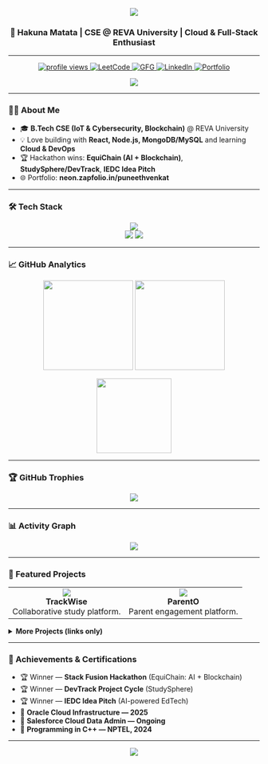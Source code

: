 <!-- Profile README for Puneeth Venkat (@Punvenkz10101) -->

<!-- 🌊 Header Banner -->
<p align="center">
  <img src="https://capsule-render.vercel.app/api?type=wave&color=0e75b6&height=200&section=header&text=Puneeth%20Venkat&fontSize=50&fontColor=ffffff&animation=fadeIn" />
</p>

<h3 align="center">🚀 Hakuna Matata | CSE @ REVA University | Cloud & Full-Stack Enthusiast</h3>

---

<!-- 🔗 Social + Views -->
<p align="center">
  <a href="https://github.com/Punvenkz10101">
    <img src="https://komarev.com/ghpvc/?username=Punvenkz10101&label=Profile%20views&color=0e75b6&style=flat" alt="profile views"/>
  </a>
  <a href="https://leetcode.com/u/puneethvenkat2k03/">
    <img src="https://img.shields.io/badge/LeetCode-FFA116?style=flat&logo=leetcode&logoColor=white" alt="LeetCode"/>
  </a>
  <a href="https://www.geeksforgeeks.org/user/puneethvenkat2k03/">
    <img src="https://img.shields.io/badge/GeeksforGeeks-2F8D46?style=flat&logo=geeksforgeeks&logoColor=white" alt="GFG"/>
  </a>
  <a href="https://www.linkedin.com/in/puneeth-venkat-7731b5293/">
    <img src="https://img.shields.io/badge/LinkedIn-0A66C2?style=flat&logo=linkedin&logoColor=white" alt="LinkedIn"/>
  </a>
  <a href="https://neon.zapfolio.in/puneethvenkat">
    <img src="https://img.shields.io/badge/Portfolio-000000?style=flat&logo=vercel&logoColor=white" alt="Portfolio"/>
  </a>
</p>

<!-- ⌨️ Typing Animation -->
<p align="center">
  <img src="https://readme-typing-svg.demolab.com?font=Fira+Code&duration=2000&pause=1000&color=0E75B6&center=true&vCenter=true&width=600&lines=Full-Stack+Developer;AI+%2B+Blockchain+Projects;Cloud+%26+DevOps+Learner;Hackathon+Winner;Always+Building!"/>
</p>

---

### 👨‍💻 About Me
- 🎓 **B.Tech CSE (IoT & Cybersecurity, Blockchain)** @ REVA University  
- 💡 Love building with **React, Node.js, MongoDB/MySQL** and learning **Cloud & DevOps**  
- 🏆 Hackathon wins: **EquiChain (AI + Blockchain)**, **StudySphere/DevTrack**, **IEDC Idea Pitch**  
- 🌐 Portfolio: **neon.zapfolio.in/puneethvenkat**

---

### 🛠️ Tech Stack
<p align="center">
  <img src="https://skillicons.dev/icons?i=java,js,react,nodejs,express,mysql,mongodb,python,docker,kubernetes,git,html,css" /><br>
  <img src="https://img.shields.io/badge/Cloud-Oracle%20Cloud%20Infrastructure-orange?logo=oracle&logoColor=white"/>
  <img src="https://img.shields.io/badge/Cloud-Salesforce-blue?logo=salesforce&logoColor=white"/>
</p>

---

### 📈 GitHub Analytics
<p align="center">
  <img src="https://github-readme-stats.vercel.app/api?username=Punvenkz10101&show_icons=true&theme=radical&hide_border=true" height="180"/>
  <img src="https://github-readme-streak-stats.herokuapp.com?user=Punvenkz10101&theme=radical&hide_border=true" height="180"/>
</p>

<p align="center">
  <img src="https://github-readme-stats.vercel.app/api/top-langs/?username=Punvenkz10101&layout=compact&theme=radical&langs_count=8&hide_border=true" height="150"/>
</p>

---

### 🏆 GitHub Trophies
<p align="center">
  <img src="https://github-profile-trophy.vercel.app/?username=Punvenkz10101&theme=radical&no-frame=true&no-bg=true&margin-w=15&margin-h=15"/>
</p>

---

### 📊 Activity Graph
<p align="center">
  <img src="https://github-readme-activity-graph.vercel.app/graph?username=Punvenkz10101&theme=radical&hide_border=true&area=true" />
</p>

---

### 🚩 Featured Projects
<!-- Keep only repos that currently exist under your username to avoid 'User Repository Not found' -->
<table>
  <tr>
    <td align="center">
      <a href="https://github.com/Punvenkz10101/TrackWise_GitHub">
        <img src="https://github-readme-stats.vercel.app/api/pin/?username=Punvenkz10101&repo=TrackWise_GitHub&theme=radical" />
      </a>
      <br/><b>TrackWise</b><br/>Collaborative study platform.
    </td>
    <td align="center">
      <a href="https://github.com/Punvenkz10101/ParentO">
        <img src="https://github-readme-stats.vercel.app/api/pin/?username=Punvenkz10101&repo=ParentO&theme=radical" />
      </a>
      <br/><b>ParentO</b><br/>Parent engagement platform.
    </td>
  </tr>
</table>

<!-- Project cards without pin-images for repos that are not public yet -->
<details>
  <summary><b>More Projects (links only)</b></summary>

- **EquiChain** — AI + Blockchain document verification  
  Demo / code: (make repo public as `EquiChain` or link an external demo)

- **Yield Guardian** — ML crop nutrition predictor  
  Demo / code: (make repo public as `YieldGuardian` or link an external demo)

</details>

---

### 📜 Achievements & Certifications
- 🏆 Winner — **Stack Fusion Hackathon** (EquiChain: AI + Blockchain)  
- 🏆 Winner — **DevTrack Project Cycle** (StudySphere)  
- 🏆 Winner — **IEDC Idea Pitch** (AI-powered EdTech)  
- 📜 **Oracle Cloud Infrastructure — 2025**  
- 📜 **Salesforce Cloud Data Admin — Ongoing**  
- 📜 **Programming in C++ — NPTEL, 2024**

---

<!-- 🐍 Contribution Snake: hidden until the action is set up to avoid a broken image
<p align="center">
  <img src="https://github.com/Punvenkz10101/Punvenkz10101/blob/output/github-contribution-grid-snake.svg" />
</p>
-->

<!-- 🌊 Footer -->
<p align="center">
  <img src="https://capsule-render.vercel.app/api?type=waving&color=0e75b6&height=100&section=footer"/>
</p>
